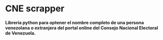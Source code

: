 # CNE scrapper

 #### Libreria python para optener el nombre completo de una persona venezolana o extranjera del portal online del Consejo Nacional Electoral de Venezuela.